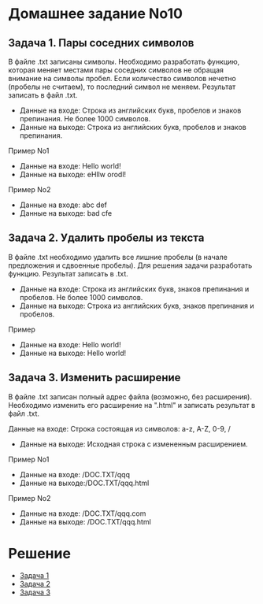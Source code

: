 # Домашнее задание No10

## Задача 1. Пары соседних символов

В файле .txt записаны символы. Необходимо разработать функцию, которая меняет местами пары соседних символов не обращая внимание на символы пробел. Если количество символов нечетно (пробелы не считаем), то
последний символ не меняем. Результат записать в файл .txt.

- Данные на входе: Строка из английских букв, пробелов и знаков препинания. Не более 1000 символов.
- Данные на выходе: Строка из английских букв, пробелов и знаков препинания.

Пример No1

- Данные на входе: Hello world!
- Данные на выходе: eHllw orodl!

Пример No2

- Данные на входе: abc def
- Данные на выходе: bad cfe

## Задача 2. Удалить пробелы из текста

В файле .txt необходимо удалить все лишние пробелы (в начале предложения и сдвоенные пробелы). Для решения задачи разработать функцию. Результат записать в .txt.

- Данные на входе: Строка из английских букв, знаков препинания и пробелов. Не более 1000 символов.
- Данные на выходе: Строка из английских букв, знаков препинания и пробелов.

Пример

- Данные на входе: Hello world!
- Данные на выходе: Hello world!

## Задача 3. Изменить расширение

В файле .txt записан полный адрес файла (возможно, без расширения). Необходимо изменить его расширение на ".html" и записать результат в файл .txt.

Данные на входе: Строка состоящая из символов: a-z, A-Z, 0-9, /

- Данные на выходе: Исходная строка с измененным расширением.

Пример No1

- Данные на входе: /DOC.TXT/qqq
- Данные на выходе:/DOC.TXT/qqq.html

Пример No2

- Данные на входе: /DOC.TXT/qqq.com
- Данные на выходе: /DOC.TXT/qqq.html

# Решение

- [Задача 1](https://github.com/allseenn/c/tree/master/10.Tasks/01)
- [Задача 2](https://github.com/allseenn/c/tree/master/10.Tasks/02)
- [Задача 3](https://github.com/allseenn/c/tree/master/10.Tasks/03)